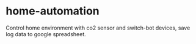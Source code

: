 # home-automation
Control home environment with co2 sensor and switch-bot devices, save log data to google spreadsheet.
